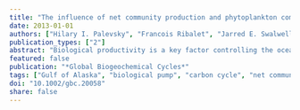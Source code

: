 ```yaml
---
title: "The influence of net community production and phytoplankton community structure on CO2 uptake in the Gulf of Alaska"
date: 2013-01-01
authors: ["Hilary I. Palevsky", "Francois Ribalet", "Jarred E. Swalwell", "Catherine E. Cosca", "Edward D. Cokelet", "Richard A. Feely", "E. Virginia Armbrust", "Paul D. Quay"]
publication_types: ["2"]
abstract: "Biological productivity is a key factor controlling the ocean's ability to take up carbon dioxide from the atmosphere. However, the ecological dynamics that drive regions of intense productivity and carbon export are poorly understood. In this study, we present high-spatial-resolution estimates of air-sea CO2 flux, net community production (NCP) rates calculated from O2/Ar ratios, and phytoplankton population abundances determined by continuous underway measurements on a cruise across the Gulf of Alaska in May 2010. The highest rates of NCP (249 ± 40 mmol C m-2 d-1) and oceanic CO2 uptake (air-sea flux of −42.3 ± 6.1 mmol C m-2 d-1) were observed across a transition zone between the high-nitrate low-chlorophyll (HNLC) waters of the Alaskan Gyre and the coastal waters off the Aleutian Islands. While the transition zone comprises 20% of the total area covered in crossing the Gulf of Alaska, it contributed 58% of the total NCP and 67% of the total CO2 uptake observed along the cruise track. A corresponding transition zone phytoplankton bloom was dominated by two small-celled (textless20 µm) phytoplankton communities, which were distinct from the phytoplankton communities in the surrounding Alaskan Gyre and coastal waters. We hypothesize that mixing between iron-rich coastal waters and iron-limited Alaskan Gyre waters stimulated this bloom and fueled the high NCP and CO2 export observed in the region."
featured: false
publication: "*Global Biogeochemical Cycles*"
tags: ["Gulf of Alaska", "biological pump", "carbon cycle", "net community production", "phytoplankton"]
doi: "10.1002/gbc.20058"
share: false
---
```


